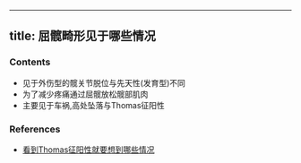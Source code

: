   ---
title:  屈髋畸形见于哪些情况
--- 

### Contents
- 见于外伤型的髋关节脱位与先天性(发育型)不同
- 为了减少疼痛通过屈髋放松髋部肌肉
- 主要见于车祸,高处坠落与Thomas征阳性

### References
- [看到Thomas征阳性就要想到哪些情况](/看到Thomas征阳性就要想到哪些情况)
